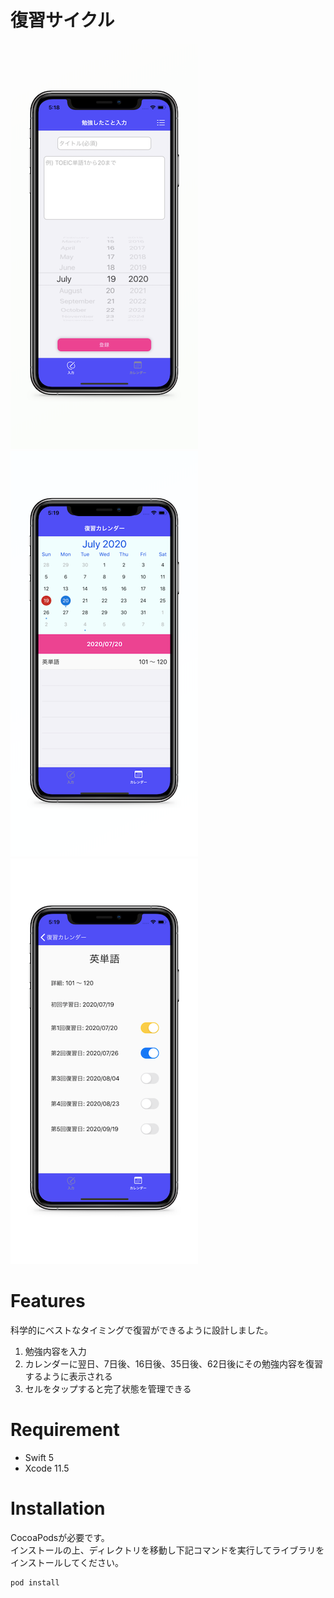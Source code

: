 # 復習サイクル
 
![スクショ](images/pic1.png "スクショ") 
![スクショ](images/pic2.png "スクショ") 
![スクショ](images/pic3.png "スクショ")  
# Features
 
科学的にベストなタイミングで復習ができるように設計しました。  
1. 勉強内容を入力  
2. カレンダーに翌日、7日後、16日後、35日後、62日後にその勉強内容を復習するように表示される
3. セルをタップすると完了状態を管理できる
 
# Requirement
 
* Swift 5
* Xcode 11.5
 
# Installation
 
CocoaPodsが必要です。  
インストールの上、ディレクトリを移動し下記コマンドを実行してライブラリをインストールしてください。
 
```bash
pod install
```
